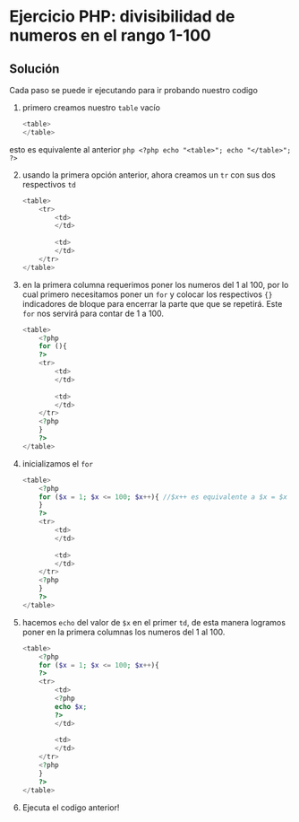 # Ejercicio PHP: divisibilidad de numeros en el rango 1-100

## Solución

Cada paso se puede ir ejecutando para ir probando nuestro codigo

1. primero creamos nuestro `table` vacío
    ```php
    <table>
    </table>
    ```
esto es equivalente al anterior
    ```php
    <?php
    echo "<table>";
    echo "</table>";
    ?>
    ```

2. usando la primera opción anterior, ahora creamos un `tr` con sus dos respectivos `td`
    ```php
    <table>
        <tr>
            <td>
            </td>
            
            <td>
            </td>
        </tr>
    </table>
    ```

3. en la primera columna requerimos poner los numeros del 1 al 100, por lo cual primero necesitamos poner un `for` y colocar los respectivos `{}` indicadores de bloque para encerrar la parte que que se repetirá. Este `for` nos servirá para contar de 1 a 100.
    ```php
    <table>
        <?php
        for (){
        ?>
        <tr>
            <td>
            </td>
            
            <td>
            </td>
        </tr>
        <?php
        }
        ?>
    </table>
    ```

4. inicializamos el `for`
    ```php
    <table>
        <?php
        for ($x = 1; $x <= 100; $x++){ //$x++ es equivalente a $x = $x + 1 
        }
        ?>
        <tr>
            <td>
            </td>
            
            <td>
            </td>
        </tr>
        <?php
        }
        ?>
    </table>
    ```

5. hacemos `echo` del valor de `$x` en el primer `td`, de esta manera logramos poner en la primera columnas los numeros del 1 al 100.
    ```php
    <table>
        <?php
        for ($x = 1; $x <= 100; $x++){
        ?>
        <tr>
            <td>
            <?php
            echo $x;
            ?>
            </td>
            
            <td>
            </td>
        </tr>
        <?php
        }
        ?>
    </table>
    ```

6. Ejecuta el codigo anterior!
